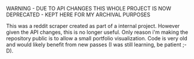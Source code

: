 WARNING - DUE TO API CHANGES THIS WHOLE PROJECT IS NOW DEPRECATED - KEPT HERE FOR MY ARCHIVAL PURPOSES

This was a reddit scraper created as part of a internal project. However given the API changes, this is no longer useful.
Only reason i'm making the repository public is to allow a small portfolio visualization. Code is very old and would likely benefit from new passes (I was still learning, be patient ;-D).
